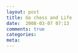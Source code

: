 ```yaml
---
layout: post
title: Go chess and Life
date:  2008-03-07 07:13
comments: true
categories:
meta: 
---
```

<br />